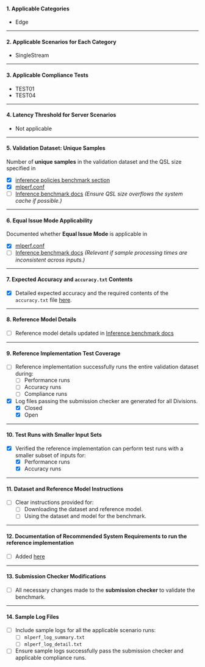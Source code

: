 
#### **1. Applicable Categories**
- Edge

---

#### **2. Applicable Scenarios for Each Category**
- SingleStream

---

#### **3. Applicable Compliance Tests**
- TEST01
- TEST04

---

#### **4. Latency Threshold for Server Scenarios**
- Not applicable

---

#### **5. Validation Dataset: Unique Samples**
Number of **unique samples** in the validation dataset and the QSL size specified in 
- [X] [inference policies benchmark section](https://github.com/mlcommons/inference_policies/blob/master/inference_rules.adoc#41-benchmarks)
- [X] [mlperf.conf](https://github.com/mlcommons/inference/blob/master/loadgen/mlperf.conf)
- [ ] [Inference benchmark docs](https://github.com/mlcommons/inference/blob/docs/docs/index.md)
  *(Ensure QSL size overflows the system cache if possible.)*

---

#### **6. Equal Issue Mode Applicability**
Documented whether **Equal Issue Mode** is applicable in 
- [X] [mlperf.conf](https://github.com/mlcommons/inference/blob/master/loadgen/mlperf.conf)
- [ ] [Inference benchmark docs](https://github.com/mlcommons/inference/blob/docs/docs/index.md)
  *(Relevant if sample processing times are inconsistent across inputs.)*

---

#### **7. Expected Accuracy and `accuracy.txt` Contents**
- [X] Detailed expected accuracy and the required contents of the `accuracy.txt` file [here](https://github.com/mlcommons/mlperf_inference_unofficial_submissions_v5.0/blob/auto-update/open/MLCommons/results/mlc-server-reference-gpu-pytorch_v2.2.2-cu124/pointpainting/singlestream/accuracy/accuracy.txt).

---

#### **8. Reference Model Details**
- [ ] Reference model details updated in [Inference benchmark docs](https://github.com/mlcommons/inference/blob/docs/docs/index.md)  

---

#### **9. Reference Implementation Test Coverage**
- [ ] Reference implementation successfully runs the entire validation dataset during:
  - [ ] Performance runs
  - [ ] Accuracy runs
  - [ ] Compliance runs  
- [X] Log files passing the submission checker are generated for all Divisions.
  - [X] Closed
  - [X] Open  

---

#### **10. Test Runs with Smaller Input Sets**
- [X] Verified the reference implementation can perform test runs with a smaller subset of inputs for:
  - [X] Performance runs
  - [X] Accuracy runs

---

#### **11. Dataset and Reference Model Instructions**
- [ ] Clear instructions provided for:
  - [ ] Downloading the dataset and reference model.
  - [ ] Using the dataset and model for the benchmark.

---

#### **12. Documentation of Recommended System Requirements to run the reference implementation**
- [ ] Added [here](https://github.com/mlcommons/inference/blob/docs/docs/system_requirements.yml)

---

#### **13. Submission Checker Modifications**
- [ ] All necessary changes made to the **submission checker** to validate the benchmark.

---

#### **14. Sample Log Files**
- [ ] Include sample logs for all the applicable scenario runs:
  - [ ] `mlperf_log_summary.txt`
  - [ ] `mlperf_log_detail.txt`  
- [ ] Ensure sample logs successfully pass the submission checker and applicable compliance runs.

